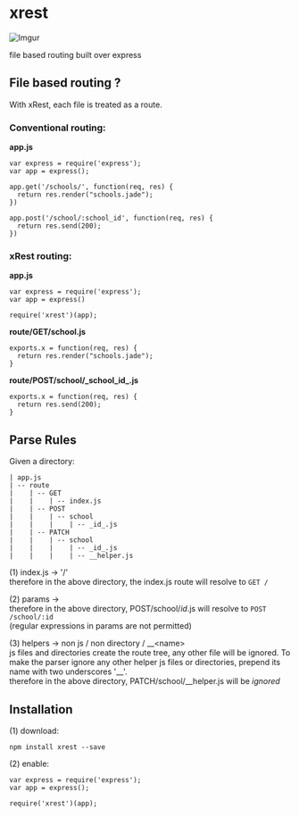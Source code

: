 xrest
=====

![Imgur](http://i.imgur.com/xfn9rwt.png)

file based routing built over express

## File based routing ?

With xRest, each file is treated as a route.


### Conventional routing:

**app.js**
    
    var express = require('express');
    var app = express();
    
    app.get('/schools/', function(req, res) {
      return res.render("schools.jade");
    })
    
    app.post('/school/:school_id', function(req, res) {
      return res.send(200);
    })
    
   
  
### xRest routing:
  
**app.js**

    var express = require('express');
    var app = express()
    
    require('xrest')(app);
    

**route/GET/school.js**

    exports.x = function(req, res) {
      return res.render("schools.jade");
    }
    

**route/POST/school/\_school_id\_.js**

    exports.x = function(req, res) {
      return res.send(200);
    }


## Parse Rules

Given a directory:

    | app.js
    | -- route
    |    | -- GET
    |    |    | -- index.js
    |    | -- POST
    |    |    | -- school
    |    |    |    | -- _id_.js
    |    | -- PATCH
    |    |    | -- school
    |    |    |    | -- _id_.js
    |    |    |    | -- __helper.js
    
(1) index.js -> '/'  
    therefore in the above directory, the index.js route will resolve to `GET /`
    
(2) params -> _<param>_  
    therefore in the above directory, POST/school/_id_.js will resolve to `POST /school/:id`  
    (regular expressions in params are not permitted)
    
(3) helpers -> non js / non directory / \_\_\<name>    
    js files and directories create the route tree, any other file will be ignored. To make the parser ignore any other helper js files or directories, prepend its name with two underscores '__'.  
    therefore in the above directory, PATCH/school/__helper.js will be *ignored*



## Installation

(1) download:

    npm install xrest --save
    
(2) enable:
    
    var express = require('express');
    var app = express();
    
    require('xrest')(app);

